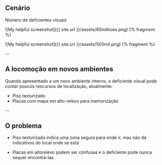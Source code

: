 ## Cenário

Número de deficientes visuais

![My helpful screenshot]({{ site.url }}/assets/65milhoes.png) {% fragment %}

![My helpful screenshot]({{ site.url }}/assets/500mil.png) {% fragment %}

--

## A locomoção em novos ambientes

Quando apresentado a um novo ambiente interno, o deficiente visual pode contar
poucos rescursos de localização, atualmente:

- Piso texturizado
- Placas com mapa em alto-relevo para memorização

--

## O problema

- Piso texturizado indica uma zona segura para onde ir, mas não dá indicativos do
local onde se está

- Placas em altorelevo podem ser confusas e o deficiente pode nunca sequer encontrá-las
